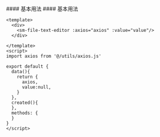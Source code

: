 <cn>
#### 基本用法
</cn>

<us>
#### 基本用法
</us>

```tpl
<template>
  <div>
    <sm-file-text-editor :axios="axios" :value="value"/>
  </div>

</template>
<script>
import axios from '@/utils/axios.js'

export default {
  data(){
    return {
      axios,
      value:null,
    }
  },
  created(){
  },
  methods: {
  }
}
</script>
```
